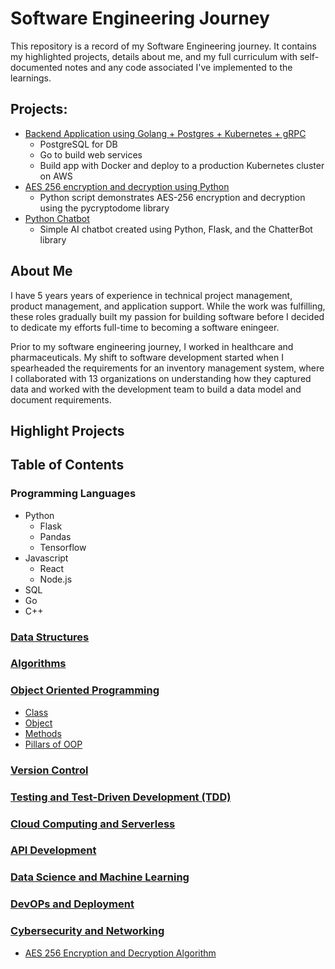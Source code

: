 # Software Engineering Journey
This repository is a record of my Software Engineering journey. It contains my highlighted projects, details about me, and my full curriculum with self-documented notes and any code associated I've implemented to the learnings.

## Projects:
- [Backend Application using Golang + Postgres + Kubernetes + gRPC](https://github.com/c0olade/Good-Bank)
  - PostgreSQL for DB
  - Go to build web services
  - Build app with Docker and deploy to a production Kubernetes cluster on AWS
- [AES 256 encryption and decryption using Python](https://github.com/c0olade/Software-Engineering-Journey/tree/main/Mini-Projects/AES%20256%20encryption%20and%20decryption%20using%20Python)
  - Python script demonstrates AES-256 encryption and decryption using the pycryptodome library
- [Python Chatbot](https://github.com/c0olade/Software-Engineering-Journey/tree/main/Mini-Projects/Python%20Chatbot)
  - Simple AI chatbot created using Python, Flask, and the ChatterBot library

## About Me
I have 5 years years of experience in technical project management, product management, and application support. While the work was fulfilling, these roles gradually built my passion for building software before I decided to dedicate my efforts full-time to becoming a software eningeer.

Prior to my software engineering journey, I worked in healthcare and pharmaceuticals. My shift to software development started when I spearheaded the requirements for an inventory management system, where I collaborated with 13 organizations on understanding how they captured data and worked with the development team to build a data model and document requirements.

## Highlight Projects

## Table of Contents
### Programming Languages
- Python
  - Flask
  - Pandas
  - Tensorflow
- Javascript
  - React
  - Node.js
- SQL
- Go
- C++
### [Data Structures](https://github.com/c0olade/Software-Engineering-Journey/tree/main/Data%20Structures)
### [Algorithms](https://github.com/c0olade/Software-Engineering-Journey/tree/main/Algorithms)
### [Object Oriented Programming](Link)
- [Class](Link)
- [Object](Link)
- [Methods](Link)
- [Pillars of OOP](Link)
### [Version Control](Link)
### [Testing and Test-Driven Development (TDD)](Link)
### [Cloud Computing and Serverless](Link)
### [API Development](Link)
### [Data Science and Machine Learning](Link)
### [DevOPs and Deployment](Link)
### [Cybersecurity and Networking](Link)
- [AES 256 Encryption and Decryption Algorithm](https://github.com/c0olade/python-mini_projects/tree/main/mini-projects/AES%20256%20encryption%20and%20decryption%20using%20Python#aes-256-encryption-and-decryption-using-python)

